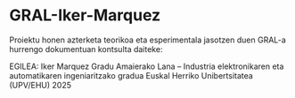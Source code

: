 # GRAL-Iker-Marquez

Proiektu honen azterketa teorikoa eta esperimentala jasotzen duen GRAL-a hurrengo dokumentuan kontsulta daiteke:


EGILEA: Iker Marquez
Gradu Amaierako Lana – Industria elektronikaren eta automatikaren ingeniaritzako gradua
Euskal Herriko Unibertsitatea (UPV/EHU)
2025
